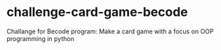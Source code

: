# challenge-card-game-becode
Challange for Becode program: Make a card game with a focus on OOP programming in python
